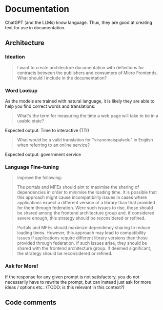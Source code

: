 # Documentation

ChatGPT (and the LLMs) know language. Thus, they are good at creating text
for use in documentation.

## Architecture

### Ideation

> I want to create architecture documentation with definitions for contracts
> between the publishers and consumers of Micro Frontends. What should I
> include in the documentation?

### Word Lookup

As the models are trained with natural language, it is likely they are able
to help you find correct words and translations:

> What's the term for measuring the time a web page will take to be
> in a usable state?

Expected output: Time to interactive (TTI)

> What would be a valid translation for "viranomaispalvelu" in English when
> referring to an online service?

Expected output: government service

### Language Fine-tuning

> Improve the following:
>
> The portals and MFEs should aim to maximise the sharing of dependencies in
> order to minimise the loading time. It is possible that this approach
> might cause incompatibility issues in cases where applications expect a
> different version of a library than that provided for them through
> federation. Were such issues to rise, those should be shared among the
> frontend architecture group and, if considered severe enough, this
> strategy should be reconsidered or refined.

> Portals and MFEs should maximize dependency sharing to reduce loading
> times. However, this approach may lead to compatibility issues if
> applications require different library versions than those provided
> through federation. If such issues arise, they should be shared with the
> frontend architecture group. If deemed significant, the strategy should be
> reconsidered or refined.

### Ask for More!

If the response for any given prompt is not satisfactory, you do not 
necessarily have to rewrite the prompt, but can instead just ask for more 
ideas / options etc.: (TODO: is this relevant in this context?)

> 

## Code comments

